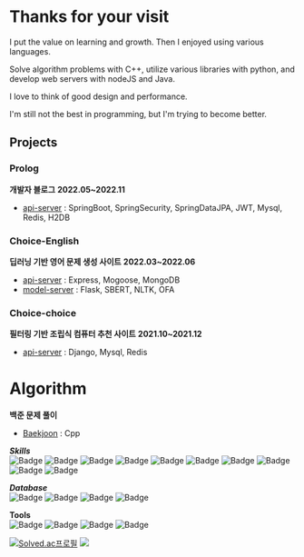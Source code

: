 # Thanks for your visit   
I put the value on learning and growth. Then I enjoyed using various languages.   
   
Solve algorithm problems with C++, utilize various libraries with python, and develop web servers with nodeJS and Java.   
   
I love to think of good design and performance.   
   
I'm still not the best in programming, but I'm trying to become better.   
   

## Projects   
### Prolog   
__개발자 블로그__
__2022.05~2022.11__
* [api-server](https://github.com/bodyMist/prolog) : SpringBoot, SpringSecurity, SpringDataJPA, JWT, Mysql, Redis, H2DB

### Choice-English   
__딥러닝 기반 영어 문제 생성 사이트__
__2022.03~2022.06__
* [api-server](https://github.com/bodyMist/chois-english-back) : Express, Mogoose, MongoDB
* [model-server](https://github.com/bodyMist/chois-english-model) : Flask, SBERT, NLTK, OFA

### Choice-choice   
__필터링 기반 조립식 컴퓨터 추천 사이트__
__2021.10~2021.12__
* [api-server](https://github.com/bodyMist/chois-choice/tree/main/back) : Django, Mysql, Redis

Algorithm
=========
__백준 문제 풀이__
* [Baekjoon](https://github.com/bodyMist/Algorithm) : Cpp

   
___Skills___   
![Badge](https://img.shields.io/badge/Java-orange)
![Badge](https://img.shields.io/badge/Python-3776AB?logo=Python&logoColor=white)
![Badge](https://img.shields.io/badge/JavaScript-F7DF1E?logo=JavaScript&logoColor=white)
![Badge](https://img.shields.io/badge/Node.js-339933?logo=Node.js&logoColor=white)
![Badge](https://img.shields.io/badge/C++-00599C?logo=C%2B%2B&logoColor=white)
![Badge](https://img.shields.io/badge/Spring-6DB33F?logo=Spring&logoColor=white)
![Badge](https://img.shields.io/badge/SpringBoot-6DB33F?logo=SpringBoot&logoColor=white)
![Badge](https://img.shields.io/badge/SpringSecurity-6DB33F?logo=SpringSecurity&logoColor=white)
![Badge](https://img.shields.io/badge/Django-092E20?logo=Django&logoColor=white)
![Badge](https://img.shields.io/badge/Flask-000000?logo=Flask&logoColor=white)   
   
___Database___   
![Badge](https://img.shields.io/badge/MySQL-4479A1?logo=MySQL&logoColor=white)
![Badge](https://img.shields.io/badge/Redis-DC382D?logo=Redis&logoColor=white)
![Badge](https://img.shields.io/badge/MongoDB-47A248?logo=MongoDB&logoColor=white)
![Badge](https://img.shields.io/badge/OracleDatabase-F80000?logo=Oracle&logoColor=white)   
   
__Tools__   
![Badge](https://img.shields.io/badge/Git-F05032?logo=Git&logoColor=white)
![Badge](https://img.shields.io/badge/GitHub-181717?logo=GitHub&logoColor=white)
![Badge](https://img.shields.io/badge/Notion-000000?logo=Notion&logoColor=white)
![Badge](https://img.shields.io/badge/Slack-4A154B?logo=Slack&logoColor=white)
   
   
[![Solved.ac프로필](http://mazassumnida.wtf/api/v2/generate_badge?boj=sky834459)](https://solved.ac/sky834459)
  <img src="https://github-readme-stats.vercel.app/api/top-langs/?username=bodyMist&layout=compact"><br><br>
